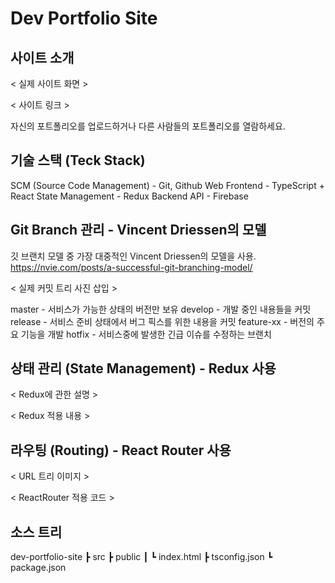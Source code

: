# Dev Portfolio Site

## 사이트 소개

< 실제 사이트 화면 >

< 사이트 링크 >

자신의 포트폴리오를 업로드하거나 다른 사람들의 포트폴리오를 열람하세요.

## 기술 스택 (Teck Stack)

SCM (Source Code Management) - Git, Github
Web Frontend - TypeScript + React
State Management - Redux
Backend API - Firebase

## Git Branch 관리 - Vincent Driessen의 모델

깃 브랜치 모델 중 가장 대중적인 Vincent Driessen의 모델을 사용.
https://nvie.com/posts/a-successful-git-branching-model/

< 실제 커밋 트리 사진 삽입 >

master - 서비스가 가능한 상태의 버전만 보유
develop - 개발 중인 내용들을 커밋
release - 서비스 준비 상태에서 버그 픽스를 위한 내용을 커밋
feature-xx - 버전의 주요 기능을 개발
hotfix - 서비스중에 발생한 긴급 이슈를 수정하는 브랜치

## 상태 관리 (State Management) - Redux 사용

< Redux에 관한 설명 >

< Redux 적용 내용 >

## 라우팅 (Routing) - React Router 사용

< URL 트리 이미지 >

< ReactRouter 적용 코드 >

## 소스 트리

dev-portfolio-site
┣ src
┣ public
┃ ┗ index.html
┣ tsconfig.json
┗ package.json
